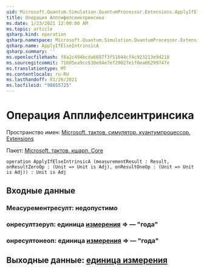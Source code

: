 ```yaml
---
uid: Microsoft.Quantum.Simulation.QuantumProcessor.Extensions.ApplyIfElseIntrinsicA
title: Операция Апплифелсеинтринсика
ms.date: 1/23/2021 12:00:00 AM
ms.topic: article
qsharp.kind: operation
qsharp.namespace: Microsoft.Quantum.Simulation.QuantumProcessor.Extensions
qsharp.name: ApplyIfElseIntrinsicA
qsharp.summary: ''
ms.openlocfilehash: f8a2c494bcda6687f3f51044cf4c923213e9d218
ms.sourcegitcommit: 71605ea9cc630e84e7ef29027e1f0ea06299747e
ms.translationtype: MT
ms.contentlocale: ru-RU
ms.lasthandoff: 01/26/2021
ms.locfileid: "98855725"
---
```

# <a name="applyifelseintrinsica-operation"></a>Операция Апплифелсеинтринсика

Пространство имен: [Microsoft. тактов. симулятор. куантумпроцессор. Extensions](xref:Microsoft.Quantum.Simulation.QuantumProcessor.Extensions)

Пакет: [Microsoft. тактов. кшарп. Core](https://nuget.org/packages/Microsoft.Quantum.QSharp.Core)




```qsharp
operation ApplyIfElseIntrinsicA (measurementResult : Result, onResultZeroOp : (Unit => Unit is Adj), onResultOneOp : (Unit => Unit is Adj)) : Unit is Adj
```


## <a name="input"></a>Входные данные

### <a name="measurementresult--__invalidresult__"></a>Меасурементресулт: __недопустимо <Result>__




### <a name="onresultzeroop--unit--unit--is-adj"></a>онресултзеруп: единица [измерения](xref:microsoft.quantum.lang-ref.unit) => [](xref:microsoft.quantum.lang-ref.unit) — "года"




### <a name="onresultoneop--unit--unit--is-adj"></a>онресултонеоп: единица [измерения](xref:microsoft.quantum.lang-ref.unit) => [](xref:microsoft.quantum.lang-ref.unit) — "года"





## <a name="output--unit"></a>Выходные данные: [единица измерения](xref:microsoft.quantum.lang-ref.unit)

